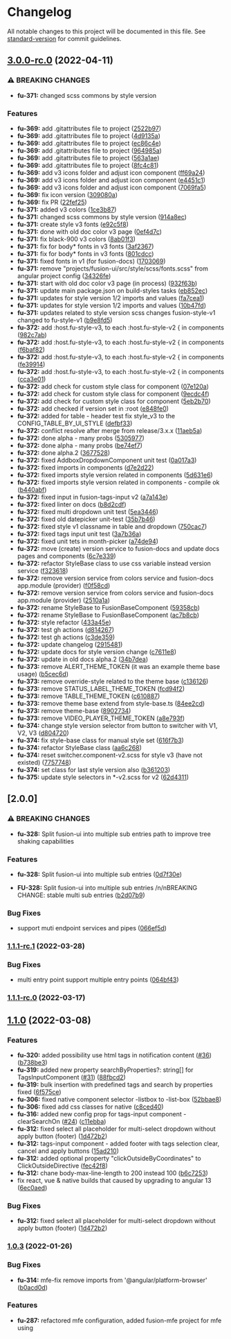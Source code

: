 # Changelog

All notable changes to this project will be documented in this file. See [standard-version](https://github.com/conventional-changelog/standard-version) for commit guidelines.

## [3.0.0-rc.0](https://github.com/ironSource/fusion-ui/compare/v2.0.0-rc.2...v3.0.0-rc.0) (2022-04-11)


### ⚠ BREAKING CHANGES

* **fu-371:** changed scss commons by style version

### Features

* **fu-369:** add .gitattributes file to project ([2522b97](https://github.com/ironSource/fusion-ui/commit/2522b974cb010cd5b4ff868e3f66c5d136aa0c67))
* **fu-369:** add .gitattributes file to project ([4d9135a](https://github.com/ironSource/fusion-ui/commit/4d9135a1aec1263d6d61c737c1a2bd8d48672209))
* **fu-369:** add .gitattributes file to project ([ec86c4e](https://github.com/ironSource/fusion-ui/commit/ec86c4edb55dae3dbe02bdd8a2862755f04fe5e7))
* **fu-369:** add .gitattributes file to project ([964985a](https://github.com/ironSource/fusion-ui/commit/964985a4cf942ba089d2640418e4cc20b4b0b00e))
* **fu-369:** add .gitattributes file to project ([563a1ae](https://github.com/ironSource/fusion-ui/commit/563a1ae85fc7d45e7a85c2e63d501d838543c939))
* **fu-369:** add .gitattributes file to project ([8fc4c81](https://github.com/ironSource/fusion-ui/commit/8fc4c81899a66da3a27e425886fe6ef3b9004884))
* **fu-369:** add v3 icons folder and adjust icon component ([ff69a24](https://github.com/ironSource/fusion-ui/commit/ff69a24df60d38ce2815b670c19dbbc4102dbffe))
* **fu-369:** add v3 icons folder and adjust icon component ([e4451c1](https://github.com/ironSource/fusion-ui/commit/e4451c1a66c50c480bf6c46817a0ad077692f22f))
* **fu-369:** add v3 icons folder and adjust icon component ([7069fa5](https://github.com/ironSource/fusion-ui/commit/7069fa5cf67360e19ff05687fdaea00724a9140e))
* **fu-369:** fix icon version ([309080a](https://github.com/ironSource/fusion-ui/commit/309080a43f6da14f301dadea721c8034b79a669a))
* **fu-369:** fix PR ([22fef25](https://github.com/ironSource/fusion-ui/commit/22fef25944c6999169d2ca7a1e55d73dbfff42c6))
* **fu-371:** added v3 colors ([1ce3b87](https://github.com/ironSource/fusion-ui/commit/1ce3b87ea5f04b61b1ff3fcf0d3f47a483b42af3))
* **fu-371:** changed scss commons by style version ([914a8ec](https://github.com/ironSource/fusion-ui/commit/914a8ecb19ac7ee5103fa07236be3cfbbd92813d))
* **fu-371:** create style v3 fonts ([e92c5f8](https://github.com/ironSource/fusion-ui/commit/e92c5f8f5d73a581ad9aca2a210c1391c52ac4f8))
* **fu-371:** done with old doc color v3 page ([0ef4d7c](https://github.com/ironSource/fusion-ui/commit/0ef4d7cead7ae7476a7cb79751e9d395aecda7ef))
* **fu-371:** fix black-900 v3 colors ([8ab01f3](https://github.com/ironSource/fusion-ui/commit/8ab01f3fcdee445afcc0a3e925cf5abc3ec1151c))
* **fu-371:** fix for body* fonts in v3 fonts ([3af2367](https://github.com/ironSource/fusion-ui/commit/3af2367c6fed20dc8120cc97c7bc93c8047000ab))
* **fu-371:** fix for body* fonts in v3 fonts ([801cdcc](https://github.com/ironSource/fusion-ui/commit/801cdcc3aff4f8db9a34b12f62d10d152a6f9475))
* **fu-371:** fixed fonts in v1 (for fusion-docs) ([1703069](https://github.com/ironSource/fusion-ui/commit/17030698b9787c179905fc5129aee13f5e426cf9))
* **fu-371:** remove "projects/fusion-ui/src/style/scss/fonts.scss" from angular project config ([34326fe](https://github.com/ironSource/fusion-ui/commit/34326fe474dbc251ad80b3660b9c78a79533f29c))
* **fu-371:** start with old doc color v3 page (in process) ([932f63b](https://github.com/ironSource/fusion-ui/commit/932f63b6de4885fe7645152a11da23f89f0f819d))
* **fu-371:** update main package.json on build-styles tasks ([eb852ec](https://github.com/ironSource/fusion-ui/commit/eb852ec12d8aa4ec2b12270626dad4bc0b2b3fc1))
* **fu-371:** updates for style version 1/2 imports and values ([fa7cea1](https://github.com/ironSource/fusion-ui/commit/fa7cea15b8c022388a61edf11a3c57b654b7f3a8))
* **fu-371:** updates for style version 1/2 imports and values ([10b47fd](https://github.com/ironSource/fusion-ui/commit/10b47fd3d11adb8702048f382f9f0635bcf7f6dd))
* **fu-371:** updates related to style version scss changes fusion-style-v1 changed to fu-style-v1 ([b9e8fd5](https://github.com/ironSource/fusion-ui/commit/b9e8fd59093b16c42f4185f0d501fa9225f40470))
* **fu-372:** add :host.fu-style-v3, to each :host.fu-style-v2 { in components ([982c7ab](https://github.com/ironSource/fusion-ui/commit/982c7ab926b648c552c023a35ee8884d1522766f))
* **fu-372:** add :host.fu-style-v3, to each :host.fu-style-v2 { in components ([f6baf82](https://github.com/ironSource/fusion-ui/commit/f6baf82d66700b79fb70bad3d0187877160c3bf0))
* **fu-372:** add :host.fu-style-v3, to each :host.fu-style-v2 { in components ([fe39914](https://github.com/ironSource/fusion-ui/commit/fe399149e4dac224e513d7996883ad4620171a31))
* **fu-372:** add :host.fu-style-v3, to each :host.fu-style-v2 { in components ([cca3e01](https://github.com/ironSource/fusion-ui/commit/cca3e01020148a44ec7f4f1d74b9d4f329bb93bf))
* **fu-372:** add check for custom style class for component ([07e120a](https://github.com/ironSource/fusion-ui/commit/07e120ab1196f503bc27de436b1c5712b9847583))
* **fu-372:** add check for custom style class for component ([9ecdc4f](https://github.com/ironSource/fusion-ui/commit/9ecdc4ff1776f0137d8f708989dada5f747084d4))
* **fu-372:** add check for custom style class for component ([5eb2b70](https://github.com/ironSource/fusion-ui/commit/5eb2b70ad2129f4225a279cb9f2a90443a2ad08c))
* **fu-372:** add checked if version set in :root ([e848fe0](https://github.com/ironSource/fusion-ui/commit/e848fe03c73808a240f9adc50557360f2a67ee09))
* **fu-372:** added for table - header test fix style_v3 to the CONFIG_TABLE_BY_UI_STYLE ([defbf33](https://github.com/ironSource/fusion-ui/commit/defbf336c3ce8b1c6e2f30f9d931993d60b71a01))
* **fu-372:** conflict resolve after merge from release/3.x.x ([11aeb5a](https://github.com/ironSource/fusion-ui/commit/11aeb5a33a1ba7e44bf4b63ef88256871c505ac0))
* **fu-372:** done alpha - many probs ([5305977](https://github.com/ironSource/fusion-ui/commit/53059777a60cbf1ed043e25fec2c311cd8bff2ed))
* **fu-372:** done alpha - many probs ([be74ef7](https://github.com/ironSource/fusion-ui/commit/be74ef759e0d7b8907b89060a01466cd27c280b9))
* **fu-372:** done alpha.2 ([3677528](https://github.com/ironSource/fusion-ui/commit/36775280e33910f6939821696efa7b776360e0e3))
* **fu-372:** fixed AddboxDropdownComponent unit test ([0a017a3](https://github.com/ironSource/fusion-ui/commit/0a017a38ab6c8945895f58db42686a099fb74a49))
* **fu-372:** fixed imports in components ([d7e2d22](https://github.com/ironSource/fusion-ui/commit/d7e2d22f90e32dba52ac594bdbd6dadd619ab6da))
* **fu-372:** fixed imports style version related in components ([5d631e6](https://github.com/ironSource/fusion-ui/commit/5d631e6ce50210d29bc60b65e12e77b98f4dd13e))
* **fu-372:** fixed imports style version related in components - compile ok ([b440abf](https://github.com/ironSource/fusion-ui/commit/b440abf9472e7265a8b4e3f368f6c5d5f9f10c6b))
* **fu-372:** fixed input in fusion-tags-input v2 ([a7a143e](https://github.com/ironSource/fusion-ui/commit/a7a143e6d229f5739753f4b054343bddaa0a1fe2))
* **fu-372:** fixed linter on docs ([b8d2cdf](https://github.com/ironSource/fusion-ui/commit/b8d2cdf0bb44adf568098d2c574be34919f7a29e))
* **fu-372:** fixed multi dropdown unit test ([5ea3446](https://github.com/ironSource/fusion-ui/commit/5ea344622fa18b6c039a779f80aaf696de8405e3))
* **fu-372:** fixed old datepicker unit-test ([35b7b46](https://github.com/ironSource/fusion-ui/commit/35b7b46122809240a9560b357065ea74af11c1df))
* **fu-372:** fixed style v1 classname in table and dropdown ([750cac7](https://github.com/ironSource/fusion-ui/commit/750cac7fa06f9aefb400310f0f45631eecb77294))
* **fu-372:** fixed tags input unit test ([3a7b36a](https://github.com/ironSource/fusion-ui/commit/3a7b36aabc3540af471591fa12d9ea1bb56971e3))
* **fu-372:** fixed unit tets in month-picker ([a74de94](https://github.com/ironSource/fusion-ui/commit/a74de94e3646a146c65a909262f112750bb12cd2))
* **fu-372:** move (create) version service to fusion-docs and update docs pages and components ([6c7e339](https://github.com/ironSource/fusion-ui/commit/6c7e339387b2133591325ed7380bb4d4f8eaa115))
* **fu-372:** refactor StyleBase class to use css variable instead version service ([f323618](https://github.com/ironSource/fusion-ui/commit/f3236181eb4c4e8cb35f0527cc8f02cbcb7d4c22))
* **fu-372:** remove version service from colors service and fusion-docs app.module (provider) ([f0f58cd](https://github.com/ironSource/fusion-ui/commit/f0f58cd266251a1887e324c8e8ed7e1a98f77a2e))
* **fu-372:** remove version service from colors service and fusion-docs app.module (provider) ([2510a1a](https://github.com/ironSource/fusion-ui/commit/2510a1aa7a505057580db6035694427db3938268))
* **fu-372:** rename StyleBase to FusionBaseComponent ([59358cb](https://github.com/ironSource/fusion-ui/commit/59358cb35f5fd7ae403fe9c6368b7e8a6a710027))
* **fu-372:** rename StyleBase to FusionBaseComponent ([ac7b8cb](https://github.com/ironSource/fusion-ui/commit/ac7b8cbf5ca8d1e4f7326991b4e8a91542f54c85))
* **fu-372:** style refactor ([433a45e](https://github.com/ironSource/fusion-ui/commit/433a45e85131bc0062774378f2758234233171d2))
* **fu-372:** test gh actions ([d814267](https://github.com/ironSource/fusion-ui/commit/d814267735d76c9e1adcd3f4fe6e71c1b60d657e))
* **fu-372:** test gh actions ([c3de359](https://github.com/ironSource/fusion-ui/commit/c3de3599859cf1f43319e961f2e6696cd629fda5))
* **fu-372:** update changelog ([2915481](https://github.com/ironSource/fusion-ui/commit/2915481b3d9ef6e29aabd35e7480a19e5a316dfa))
* **fu-372:** update docs for style version change ([c7611e8](https://github.com/ironSource/fusion-ui/commit/c7611e8de977023697fc2be8f9ea21a031e470f2))
* **fu-372:** update in old docs alpha.2 ([34b7dea](https://github.com/ironSource/fusion-ui/commit/34b7deaa2ba79308c37eaabdc7982396eb639b84))
* **fu-373:** remove ALERT_THEME_TOKEN (it was an example theme base usage) ([b5cec6d](https://github.com/ironSource/fusion-ui/commit/b5cec6dc7d023cf11035956d834b0d70c3f2c922))
* **fu-373:** remove override-style related to the theme base ([c136126](https://github.com/ironSource/fusion-ui/commit/c136126fab8e6221f25cc01ab08c2c0efe1c9d33))
* **fu-373:** remove STATUS_LABEL_THEME_TOKEN ([fcd94f2](https://github.com/ironSource/fusion-ui/commit/fcd94f2b63069eac5cda00eb8500b95c8261af9c))
* **fu-373:** remove TABLE_THEME_TOKEN ([c610887](https://github.com/ironSource/fusion-ui/commit/c6108870ef467e5ef20c77f55e44a6aba69890f5))
* **fu-373:** remove theme base extend from style-base.ts ([84ee2cd](https://github.com/ironSource/fusion-ui/commit/84ee2cde53dd58f4321115113f706ccb28b77dff))
* **fu-373:** remove theme-base ([8902734](https://github.com/ironSource/fusion-ui/commit/8902734987c4680988fab704f10277af0acc0b1d))
* **fu-373:** remove VIDEO_PLAYER_THEME_TOKEN ([a8e793f](https://github.com/ironSource/fusion-ui/commit/a8e793fa9efbbbdeda8bf9bb44af90cf8c85701e))
* **fu-374:** change style version selector from button to switcher with V1, V2, V3 ([d804720](https://github.com/ironSource/fusion-ui/commit/d804720897d34818b223ed8f3167aa1c7bdbd940))
* **fu-374:** fix style-base class for manual style set ([616f7b3](https://github.com/ironSource/fusion-ui/commit/616f7b3347bd086f49e20afaaee7cd045adcc8ba))
* **fu-374:** refactor StyleBase class ([aa6c268](https://github.com/ironSource/fusion-ui/commit/aa6c2680f4af42b9f6ccc2a17997ab45030508b6))
* **fu-374:** reset switcher.component-v2.scss for style v3 (have not existed) ([7757748](https://github.com/ironSource/fusion-ui/commit/7757748a70580e7bbd707b127d50a2926ecbcec9))
* **fu-374:** set class for last style version also ([b361203](https://github.com/ironSource/fusion-ui/commit/b3612031fc83cd7a9a60783f871d237072730a7e))
* **fu-375:** update style selectors in *-v2.scss for v2 ([62d4311](https://github.com/ironSource/fusion-ui/commit/62d431199a42eac6f419ef06f56b432996a07d7b))

## [2.0.0]

### ⚠ BREAKING CHANGES

* **fu-328:** Split fusion-ui into multiple sub entries path to improve tree shaking capabilities

### Features

* **fu-328:** Split fusion-ui into multiple sub entries ([0d7f30e](https://github.com/ironSource/fusion-ui/commit/0d7f30e5f61cde8501a1da0e5330ac1abf07b7e8))

* **FU-328:** Split fusion-ui into multiple sub entries /n/nBREAKING CHANGE: stable multi sub entries ([b2d07b9](https://github.com/ironSource/fusion-ui/commit/b2d07b9c2f7a8cd1d495177da0c2f8aad867680f))


### Bug Fixes

* support muti endpoint  services and pipes ([066ef5d](https://github.com/ironSource/fusion-ui/commit/066ef5da9b023214483860a261a08a36d1295f30))

### [1.1.1-rc.1](https://github.com/ironSource/fusion-ui/compare/v1.1.1-rc.0...v1.1.1-rc.1) (2022-03-28)


### Bug Fixes

* multi entry point  support multiple entry points ([064bf43](https://github.com/ironSource/fusion-ui/commit/064bf43570ca42c5535a6e625bfb61ec41eb9c16))

### [1.1.1-rc.0](https://github.com/ironSource/fusion-ui/compare/v1.0.0...v1.1.1-rc.0) (2022-03-17)

## [1.1.0](https://github.com/ironSource/fusion-ui/compare/v1.1.0-rc.24...v1.1.0) (2022-03-08)

### Features

* **fu-320:** added possibility use html tags in notification content ([#36](https://github.com/ironSource/fusion-ui/issues/36)) ([b738be3](https://github.com/ironSource/fusion-ui/commit/b738be3bee3a11b3e5d5d67704367235e6c11116))
* **fu-319:** added new property searchByProperties?: string[] for TagsInputComponent ([#31](https://github.com/ironSource/fusion-ui/issues/31)) ([88fbcd2](https://github.com/ironSource/fusion-ui/commit/88fbcd216e6683b95b11d3101ce96bc6abd8717b))
* **fu-319:** bulk insertion with predefined tags and search by properties fixed ([6f575ce](https://github.com/ironSource/fusion-ui/commit/6f575ced317bf393ee61883270b59751250c3bd8))
* **fu-306:** fixed native component selector -listbox to -list-box ([52bbae8](https://github.com/ironSource/fusion-ui/commit/52bbae80904282df83f2abb8c3a19ae6970f911c))
* **fu-306:** fixed add css classes for native ([c8ced40](https://github.com/ironSource/fusion-ui/commit/c8ced4052671693ab1af3f60ed15179dd55690d6))
* **fu-316:** added new config prop for tags-input component - clearSearchOn ([#24](https://github.com/ironSource/fusion-ui/issues/24)) ([c11ebba](https://github.com/ironSource/fusion-ui/commit/c11ebbacae24dc19cd758f8a6b8810810c466236))
* **fu-312:** fixed select all placeholder for multi-select dropdown without apply button (footer) ([1d472b2](https://github.com/ironSource/fusion-ui/commit/1d472b2153945d82445d66d3128fef6acaeda67f))
* **fu-312:** tags-input component - added footer with tags selection clear, cancel and apply buttons ([15ad210](https://github.com/ironSource/fusion-ui/commit/15ad210ccdd4679b8aca86ee81550310417275fe))
* **fu-312:** added optional property "clickOutsideByCoordinates" to ClickOutsideDirective ([fec42f8](https://github.com/ironSource/fusion-ui/commit/fec42f8dcb0a07d7d504cf4cbdabc8f2b0a9b722))
* **fu-312:** chane body-max-line-length to 200 instead 100 ([b6c7253](https://github.com/ironSource/fusion-ui/commit/b6c7253c0d4540db9ef452d49710f01ca9242d2e))
* fix react, vue & native builds that caused by upgrading to angular 13 ([6ec0aed](https://github.com/ironSource/fusion-ui/commit/6ec0aedd501f572da5807feba517a1deee64524e))

### Bug Fixes

* **fu-312:** fixed select all placeholder for multi-select dropdown without apply button (footer) ([1d472b2](https://github.com/ironSource/fusion-ui/commit/1d472b2153945d82445d66d3128fef6acaeda67f))


### [1.0.3](https://github.com/ironSource/fusion-ui/compare/v1.0.3-rc.7...v1.0.3) (2022-01-26)

### Bug Fixes

* **fu-314:** mfe-fix remove imports from '@angular/platform-browser' ([b0acd0d](https://github.com/ironSource/fusion-ui/commit/b0acd0d25f1c093f95c2aef5088eaae6583eea5c))

### Features

* **fu-287:** refactored mfe configuration, added fusion-mfe project for mfe using
